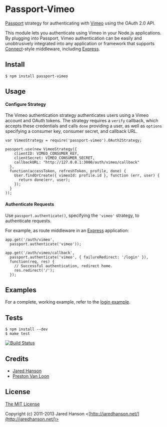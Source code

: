 # Passport-Vimeo

[Passport](https://github.com/jaredhanson/passport) strategy for authenticating
with [Vimeo](http://vimeo.com/) using the OAuth 2.0 API.

This module lets you authenticate using Vimeo in your Node.js applications.
By plugging into Passport, Vimeo authentication can be easily and
unobtrusively integrated into any application or framework that supports
[Connect](http://www.senchalabs.org/connect/)-style middleware, including
[Express](http://expressjs.com/).

## Install

    $ npm install passport-vimeo

## Usage

#### Configure Strategy

The Vimeo authentication strategy authenticates users using a Vimeo account and
OAuth tokens.  The strategy requires a `verify` callback, which accepts these
credentials and calls `done` providing a user, as well as `options` specifying a
consumer key, consumer secret, and callback URL.

    var VimeoStrategy = require('passport-vimeo').OAuth2Strategy;

    passport.use(new VimeoStrategy({
        clientID: VIMEO_CONSUMER_KEY,
        clientSecret: VIMEO_CONSUMER_SECRET,
        callbackURL: "http://127.0.0.1:3000/auth/vimeo/callback"
      },
      function(accessToken, refreshToken, profile, done) {
        User.findOrCreate({ vimeoId: profile.id }, function (err, user) {
          return done(err, user);
        });
      }
    ));

#### Authenticate Requests

Use `passport.authenticate()`, specifying the `'vimeo'` strategy, to
authenticate requests.

For example, as route middleware in an [Express](http://expressjs.com/)
application:

    app.get('/auth/vimeo',
      passport.authenticate('vimeo'));

    app.get('/auth/vimeo/callback',
      passport.authenticate('vimeo', { failureRedirect: '/login' }),
      function(req, res) {
        // Successful authentication, redirect home.
        res.redirect('/');
      });

## Examples

For a complete, working example, refer to the [login example](https://github.com/jaredhanson/passport-vimeo/tree/master/examples/login).

## Tests

    $ npm install --dev
    $ make test

[![Build Status](https://secure.travis-ci.org/jaredhanson/passport-vimeo.png)](http://travis-ci.org/jaredhanson/passport-vimeo)

## Credits

  - [Jared Hanson](http://github.com/jaredhanson)
  - [Preston Van Loon](http://github.com/prestonvanloon)

## License

[The MIT License](http://opensource.org/licenses/MIT)

Copyright (c) 2011-2013 Jared Hanson <[http://jaredhanson.net/](http://jaredhanson.net/)>
